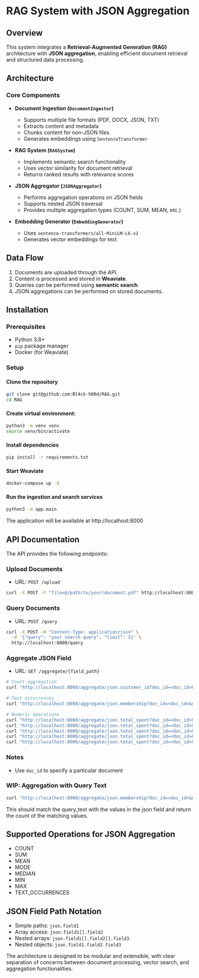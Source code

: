 # RAG System with JSON Aggregation

## Overview

This system integrates a **Retrieval-Augmented Generation (RAG)** architecture with **JSON aggregation**, enabling efficient document retrieval and structured data processing.

## Architecture

### Core Components

- **Document Ingestion (`DocumentIngestor`)**
  - Supports multiple file formats (PDF, DOCX, JSON, TXT)
  - Extracts content and metadata
  - Chunks content for non-JSON files
  - Generates embeddings using `SentenceTransformer`

- **RAG System (`RAGSystem`)**
  - Implements semantic search functionality
  - Uses vector similarity for document retrieval
  - Returns ranked results with relevance scores

- **JSON Aggregator (`JSONAggregator`)**
  - Performs aggregation operations on JSON fields
  - Supports nested JSON traversal
  - Provides multiple aggregation types (COUNT, SUM, MEAN, etc.)

- **Embedding Generator (`EmbeddingGenerator`)**
  - Uses `sentence-transformers/all-MiniLM-L6-v2`
  - Generates vector embeddings for text

## Data Flow

1. Documents are uploaded through the API.
2. Content is processed and stored in **Weaviate**.
3. Queries can be performed using **semantic search**.
4. JSON aggregations can be performed on stored documents.

## Installation

### Prerequisites

- Python 3.8+
- `pip` package manager
- Docker (for Weaviate)

### Setup

#### Clone the repository
```bash
git clone git@github.com:Bl4ck-h00d/RAG.git
cd RAG
```

#### Create virtual environment:
```bash
python3 -m venv venv
source venv/bin/activate
```

#### Install dependencies
```bash
pip install -r requirements.txt
```


#### Start Weaviate 
```bash
docker-compose up -d
```

#### Run the ingestion and search services
```bash
python3 -m app.main
```

The application will be available at http://localhost:8000

## API Documentation

The API provides the following endpoints:

### Upload Documents

* URL: ```POST /upload```

```bash
curl -X POST -F "file=@/path/to/your/document.pdf" http://localhost:8000/upload
```

### Query Documents

* URL: ```POST /query```

```bash
curl -X POST -H "Content-Type: application/json" \
  -d '{"query": "your search query", "limit": 5}' \
  http://localhost:8000/query
```

### Aggregate JSON Field

* URL: ```GET /aggregate/{field_path}```

```bash
# Count aggregation
curl "http://localhost:8000/aggregate/json.customer_id?doc_id=<doc_id>&operation=count"

# Text occurrences
curl "http://localhost:8000/aggregate/json.membership?doc_id=<doc_id>&operation=text_occurrences"

# Numeric operations
curl "http://localhost:8000/aggregate/json.total_spent?doc_id=<doc_id>&operation=sum"
curl "http://localhost:8000/aggregate/json.total_spent?doc_id=<doc_id>&operation=mean"
curl "http://localhost:8000/aggregate/json.total_spent?doc_id=<doc_id>&operation=median"
curl "http://localhost:8000/aggregate/json.total_spent?doc_id=<doc_id>&operation=min"
curl "http://localhost:8000/aggregate/json.total_spent?doc_id=<doc_id>&operation=max"

```


### Notes

* Use ```doc_id``` to specify a particular document



### WIP: Aggregation with Query Text


```bash
curl "http://localhost:8000/aggregate/json.membership?doc_id=<doc_id>&operation=count&query_text=\"Gold\""

```

This should match the query_text with the values in the json field and return the count of the matching values.




## Supported Operations for JSON Aggregation

* COUNT
* SUM
* MEAN
* MODE
* MEDIAN
* MIN
* MAX
* TEXT_OCCURRENCES

## JSON Field Path Notation
* Simple paths: ```json.field1```
* Array access: ```json.field1[].field2```
* Nested arrays: ```json.field1[].field2[].field3```
* Nested objects: ```json.field1.field2.field3```

The architecture is designed to be modular and extensible, with clear separation of concerns between document processing, vector search, and aggregation functionalities.
